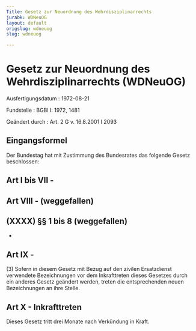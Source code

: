 ```yaml
---
Title: Gesetz zur Neuordnung des Wehrdisziplinarrechts
jurabk: WDNeuOG
layout: default
origslug: wdneuog
slug: wdneuog

---
```


# Gesetz zur Neuordnung des Wehrdisziplinarrechts (WDNeuOG)

Ausfertigungsdatum
:   1972-08-21

Fundstelle
:   BGBl I: 1972, 1481

Geändert durch
:   Art. 2 G v. 16.8.2001 I 2093


## Eingangsformel

Der Bundestag hat mit Zustimmung des Bundesrates das folgende Gesetz
beschlossen:


## Art I bis VII - 



## Art VIII - (weggefallen)



## (XXXX) §§ 1 bis 8 (weggefallen)

-


## Art IX - 

(3) Sofern in diesem Gesetz mit Bezug auf den zivilen Ersatzdienst
verwendete Bezeichnungen vor dem Inkrafttreten dieses Gesetzes durch
ein anderes Gesetz geändert werden, treten die entsprechenden neuen
Bezeichnungen an ihre Stelle.


## Art X - Inkrafttreten

Dieses Gesetz tritt drei Monate nach Verkündung in Kraft.

